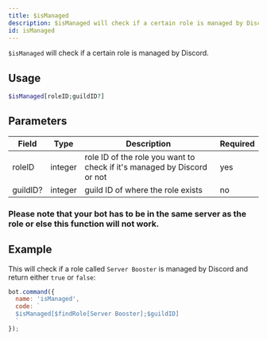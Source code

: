 ```yaml
---
title: $isManaged 
description: $isManaged will check if a certain role is managed by Discord.
id: isManaged
---
```


`$isManaged` will check if a certain role is managed by Discord.

## Usage

```php
$isManaged[roleID;guildID?]
```

## Parameters 


| Field     | Type    | Description                                        | Required |
|-----------|---------|----------------------------------------------------|----------|
| roleID      | integer  | role ID of the role you want to check if it's managed by Discord or not        | yes      |
| guildID?     | integer  | guild ID of where the role exists          | no       |

### Please note that your bot has to be in the same server as the role or else this function will not work.

## Example

This will check if a role called `Server Booster` is managed by Discord and return either `true` or `false`:

```javascript
bot.command({
  name: 'isManaged',
  code: `
  $isManaged[$findRole[Server Booster];$guildID]
  `
});
```

